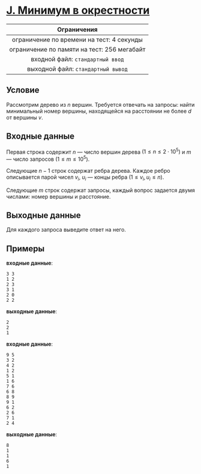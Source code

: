 # [J. Минимум в окрестности](J.cpp)

| Ограничения                                 |
|:-------------------------------------------:|
| ограничение по времени на тест: 4 секунды   |
| ограничение по памяти на тест: 256 мегабайт |
| входной файл: `стандартный ввод`            |
| выходной файл: `стандартный вывод`          |

## Условие

Рассмотрим дерево из $n$ вершин. Требуется отвечать на запросы: найти минимальный номер вершины, находящейся на расстоянии не более $d$ от вершины $v$.

## Входные данные

Первая строка содержит $n$ — число вершин дерева $(1 \leqslant n \leqslant 2 \cdot 10^5)$ и $m$ — число запросов $(1 \leqslant m \leqslant 10^5)$.

Следующие $n - 1$ строк содержат ребра дерева. Каждое ребро описывается парой чисел $v_i$, $u_i$ — концы ребра $(1 \leqslant v_i, u_i \leqslant n)$.

Следующие $m$ строк содержат запросы, каждый вопрос задается двумя числами: номер вершины и расстояние.

## Выходные данные

Для каждого запроса выведите ответ на него.

## Примеры

**входные данные**:

```text
3 3
1 2
2 3
3 1
2 0
2 2
```

**выходные данные**:

```text
2
2
1
```

**входные данные**:

```text
9 5
3 2
4 2
1 2
5 1
1 6
7 6
6 8
8 9
9 1
6 2
2 6
7 1
2 4
```

**выходные данные**:

```text
8
1
1
6
1
```

